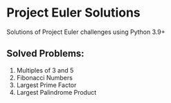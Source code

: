 # Project Euler Solutions
Solutions of Project Euler challenges using Python 3.9+

## Solved Problems:
1. Multiples of 3 and 5
2. Fibonacci Numbers
3. Largest Prime Factor
4. Largest Palindrome Product